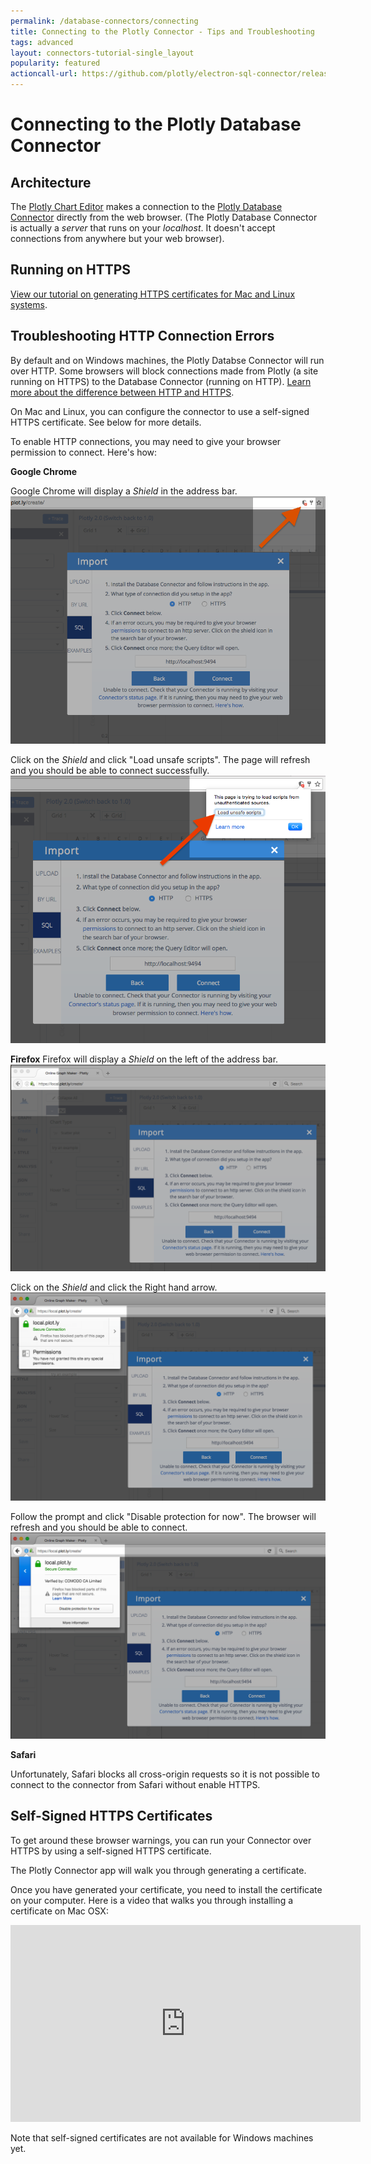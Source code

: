 ```yaml
---
permalink: /database-connectors/connecting
title: Connecting to the Plotly Connector - Tips and Troubleshooting
tags: advanced
layout: connectors-tutorial-single_layout
popularity: featured
actioncall-url: https://github.com/plotly/electron-sql-connector/releases
---
```


# Connecting to the Plotly Database Connector

## Architecture

The [Plotly Chart Editor](https://plot.ly/create) makes a connection to the [Plotly Database Connector](https://plot.ly/database-connectors) directly from the web browser. (The Plotly Database Connector is actually a _server_ that runs on your _localhost_. It doesn't accept connections from anywhere but your web browser).

## Running on HTTPS

[View our tutorial on generating HTTPS certificates for Mac and Linux systems](http://help.plot.ly/database-connectors/https/).

## Troubleshooting HTTP Connection Errors

By default and on Windows machines, the Plotly Databse Connector will run over HTTP. Some browsers will block connections made from Plotly (a site running on HTTPS) to the Database Connector (running on HTTP). [Learn more about the difference between HTTP and HTTPS](https://www.instantssl.com/ssl-certificate-products/https.html).

On Mac and Linux, you can configure the connector to use a self-signed HTTPS certificate. See below for more details.

To enable HTTP connections, you may need to give your browser permission to connect. Here's how:

**Google Chrome**

Google Chrome will display a _Shield_ in the address bar.
![Shield icon in Google Chrome](/static/images/database-connectors/connecting/chrome-shield-icon.png)

Click on the _Shield_ and click "Load unsafe scripts". The page will refresh and you should be able to connect successfully. 
![Load unsafe scripts prompt in Google Chrome](/static/images/database-connectors/connecting/chrome-shield-prompt.png)


**Firefox**
Firefox will display a _Shield_ on the left of the address bar.
![Shield icon in Firefox](/static/images/database-connectors/connecting/firefox-shield-icon.png)

Click on the _Shield_ and click the Right hand arrow.
![Firefox security shield prompt](/static/images/database-connectors/connecting/firefox-shield-prompt-1.png)

Follow the prompt and click "Disable protection for now". The browser will refresh and you should be able to connect.
![Firefox security shield prompt displaying "Disable protection for now"](/static/images/database-connectors/connecting/firefox-shield-prompt-2.png)

**Safari**

Unfortunately, Safari blocks all cross-origin requests so it is not possible to connect to the connector from Safari without enable HTTPS.


## Self-Signed HTTPS Certificates

To get around these browser warnings, you can run your Connector over HTTPS by using a self-signed HTTPS certificate.

The Plotly Connector app will walk you through generating a certificate.

Once you have generated your certificate, you need to install the certificate on your computer. Here is a video that walks you through installing a certificate on Mac OSX:

<iframe width="560" height="315" src="https://www.youtube-nocookie.com/embed/diWxlh7kucc?rel=0&amp;showinfo=0" frameborder="0" allowfullscreen></iframe>

Note that self-signed certificates are not available for Windows machines yet.

